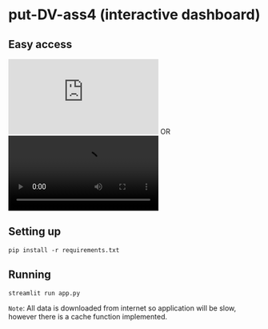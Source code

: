 # put-DV-ass4 (interactive dashboard)

## Easy access

![Try the already deployed, web version](https://share.streamlit.io/bujowskis/put-dv/main/ass-4-interactive_dashboard/app.py) OR ![Watch the demo](https://github.com/bujowskis/put-DV/blob/main/ass-4-interactive_dashboard/demo.webm)

## Setting up
```
pip install -r requirements.txt
```

## Running
```
streamlit run app.py
```

`Note`: All data is downloaded from internet so application will be slow, however there is a cache function implemented.
